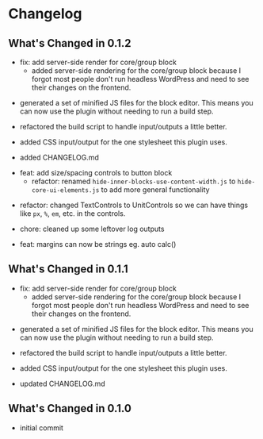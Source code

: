 # Changelog

## What's Changed in 0.1.2
* fix: add server-side render for core/group block
  - added server-side rendering for the core/group block because I forgot
most people don't run headless WordPress and need to see their changes
on the frontend.

- generated a set of minified JS files for the block editor. This means
you can now use the plugin without needing to run a build step.

- refactored the build script to handle input/outputs a little better.

- added CSS input/output for the one stylesheet this plugin uses.

- added CHANGELOG.md


* feat: add size/spacing controls to button block
  - refactor: renamed `hide-inner-blocks-use-content-width.js` to
`hide-core-ui-elements.js` to add more general functionality

- refactor: changed TextControls to UnitControls so we can have things
like `px`, `%`, `em`, etc. in the controls.

- chore: cleaned up some leftover log outputs


* feat: margins can now be strings eg. auto calc()
  

## What's Changed in 0.1.1
* fix: add server-side render for core/group block
  - added server-side rendering for the core/group block because I forgot
most people don't run headless WordPress and need to see their changes
on the frontend.

- generated a set of minified JS files for the block editor. This means
you can now use the plugin without needing to run a build step.

- refactored the build script to handle input/outputs a little better.

- added CSS input/output for the one stylesheet this plugin uses.

- updated CHANGELOG.md


## What's Changed in 0.1.0
* initial commit
  

<!-- generated by custom git log script -->
